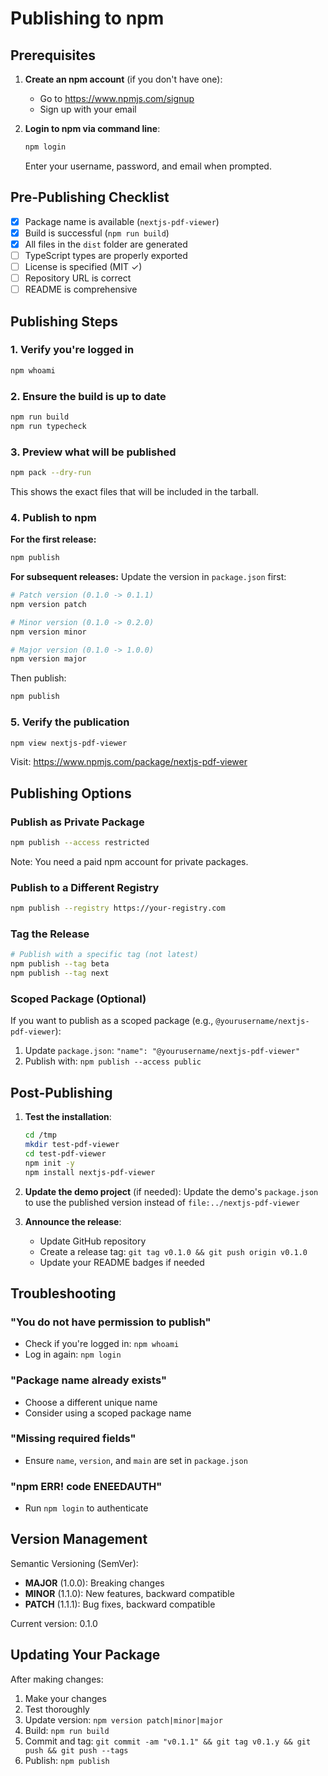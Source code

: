 # Publishing to npm

## Prerequisites

1. **Create an npm account** (if you don't have one):

   - Go to https://www.npmjs.com/signup
   - Sign up with your email

2. **Login to npm via command line**:
   ```bash
   npm login
   ```
   Enter your username, password, and email when prompted.

## Pre-Publishing Checklist

- [x] Package name is available (`nextjs-pdf-viewer`)
- [x] Build is successful (`npm run build`)
- [x] All files in the `dist` folder are generated
- [ ] TypeScript types are properly exported
- [ ] License is specified (MIT ✓)
- [ ] Repository URL is correct
- [ ] README is comprehensive

## Publishing Steps

### 1. Verify you're logged in

```bash
npm whoami
```

### 2. Ensure the build is up to date

```bash
npm run build
npm run typecheck
```

### 3. Preview what will be published

```bash
npm pack --dry-run
```

This shows the exact files that will be included in the tarball.

### 4. Publish to npm

**For the first release:**

```bash
npm publish
```

**For subsequent releases:**
Update the version in `package.json` first:

```bash
# Patch version (0.1.0 -> 0.1.1)
npm version patch

# Minor version (0.1.0 -> 0.2.0)
npm version minor

# Major version (0.1.0 -> 1.0.0)
npm version major
```

Then publish:

```bash
npm publish
```

### 5. Verify the publication

```bash
npm view nextjs-pdf-viewer
```

Visit: https://www.npmjs.com/package/nextjs-pdf-viewer

## Publishing Options

### Publish as Private Package

```bash
npm publish --access restricted
```

Note: You need a paid npm account for private packages.

### Publish to a Different Registry

```bash
npm publish --registry https://your-registry.com
```

### Tag the Release

```bash
# Publish with a specific tag (not latest)
npm publish --tag beta
npm publish --tag next
```

### Scoped Package (Optional)

If you want to publish as a scoped package (e.g., `@yourusername/nextjs-pdf-viewer`):

1. Update `package.json`: `"name": "@yourusername/nextjs-pdf-viewer"`
2. Publish with: `npm publish --access public`

## Post-Publishing

1. **Test the installation**:

   ```bash
   cd /tmp
   mkdir test-pdf-viewer
   cd test-pdf-viewer
   npm init -y
   npm install nextjs-pdf-viewer
   ```

2. **Update the demo project** (if needed):
   Update the demo's `package.json` to use the published version instead of `file:../nextjs-pdf-viewer`

3. **Announce the release**:
   - Update GitHub repository
   - Create a release tag: `git tag v0.1.0 && git push origin v0.1.0`
   - Update your README badges if needed

## Troubleshooting

### "You do not have permission to publish"

- Check if you're logged in: `npm whoami`
- Log in again: `npm login`

### "Package name already exists"

- Choose a different unique name
- Consider using a scoped package name

### "Missing required fields"

- Ensure `name`, `version`, and `main` are set in `package.json`

### "npm ERR! code ENEEDAUTH"

- Run `npm login` to authenticate

## Version Management

Semantic Versioning (SemVer):

- **MAJOR** (1.0.0): Breaking changes
- **MINOR** (1.1.0): New features, backward compatible
- **PATCH** (1.1.1): Bug fixes, backward compatible

Current version: 0.1.0

## Updating Your Package

After making changes:

1. Make your changes
2. Test thoroughly
3. Update version: `npm version patch|minor|major`
4. Build: `npm run build`
5. Commit and tag: `git commit -am "v0.1.1" && git tag v0.1.y && git push && git push --tags`
6. Publish: `npm publish`
